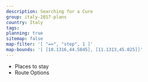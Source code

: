 ```yaml
---
description: Searching for a Cure
group: italy-2017-plans
country: Italy
tags: 
planning: true
sitemap: false
map-filter: '[ "==", "step", 1 ]'
map-bounds: '[ [10.1316,44.5845], [11.1313,45.025]]'
---
```


- Places to stay
- Route Options